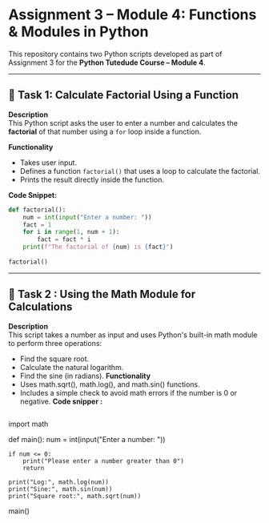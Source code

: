# Assignment 3 – Module 4: Functions & Modules in Python

This repository contains two Python scripts developed as part of Assignment 3 for the **Python Tutedude Course – Module 4**.

---

## 📘 Task 1: Calculate Factorial Using a Function

**Description**  
This Python script asks the user to enter a number and calculates the **factorial** of that number using a `for` loop inside a function.

**Functionality**
- Takes user input.
- Defines a function `factorial()` that uses a loop to calculate the factorial.
- Prints the result directly inside the function.

**Code Snippet:**
```python
def factorial():
    num = int(input("Enter a number: "))
    fact = 1
    for i in range(1, num + 1):
        fact = fact * i
    print(f"The factorial of {num} is {fact}")
    
factorial()
```
---
## 📘 Task 2 : Using the Math Module for Calculations

**Description**  
This script takes a number as input and uses Python's built-in math module to perform three operations:
- Find the square root.
- Calculate the natural logarithm.
- Find the sine (in radians).
**Functionality**
- Uses math.sqrt(), math.log(), and math.sin() functions.
- Includes a simple check to avoid math errors if the number is 0 or negative.
**Code snipper :**
  ```python
import math

def main():
    num = int(input("Enter a number: "))
    
    if num <= 0:
        print("Please enter a number greater than 0")
        return

    print("Log:", math.log(num))
    print("Sine:", math.sin(num))
    print("Square root:", math.sqrt(num))

main()
```
